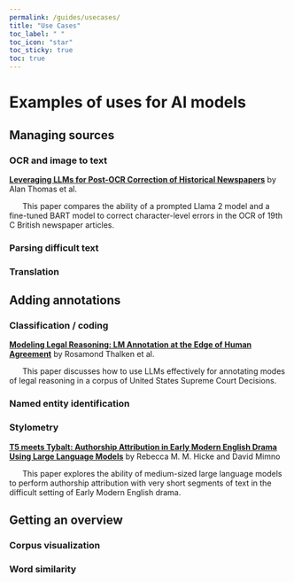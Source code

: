```yaml
---
permalink: /guides/usecases/
title: "Use Cases"
toc_label: " "
toc_icon: "star"
toc_sticky: true
toc: true
---
```


# Examples of uses for AI models

## Managing sources

### OCR and image to text

**[Leveraging LLMs for Post-OCR Correction of Historical Newspapers](https://aclanthology.org/2024.lt4hala-1.14.pdf)** by Alan Thomas et al.

&nbsp;&nbsp;&nbsp;&nbsp;&nbsp;&nbsp;This paper compares the ability of a prompted Llama 2 model and a fine-tuned BART model to correct character-level errors in the OCR of 19th C British newspaper articles.

### Parsing difficult text

### Translation

## Adding annotations

### Classification / coding

**[Modeling Legal Reasoning: LM Annotation at the Edge of Human Agreement](https://aclanthology.org/2023.emnlp-main.575.pdf)** by Rosamond Thalken et al.

&nbsp;&nbsp;&nbsp;&nbsp;&nbsp;&nbsp;This paper discusses how to use LLMs effectively for annotating modes of legal reasoning in a corpus of United States Supreme Court Decisions.

### Named entity identification

### Stylometry

**[T5 meets Tybalt: Authorship Attribution in Early Modern English Drama Using Large Language Models](https://ceur-ws.org/Vol-3558/paper2757.pdf)** by Rebecca M. M. Hicke and David Mimno

&nbsp;&nbsp;&nbsp;&nbsp;&nbsp;&nbsp;This paper explores the ability of medium-sized large language models to perform authorship attribution with very short segments of text in the difficult setting of Early Modern English drama.

## Getting an overview

### Corpus visualization

### Word similarity


